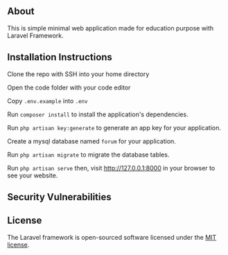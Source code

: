 ## About
This is simple minimal web application made for education purpose with Laravel Framework.


## Installation Instructions

Clone the repo with SSH into your home directory

Open the code folder with your code editor

Copy `.env.example` into `.env`

Run `composer install` to install the application's dependencies.

Run `php artisan key:generate` to generate an app key for your application.

Create a mysql database named `forum` for your application.

Run `php artisan migrate` to migrate the database tables.

Run `php artisan serve` then, visit http://127.0.0.1:8000 in your browser to see your website.

## Security Vulnerabilities


## License

The Laravel framework is open-sourced software licensed under the [MIT license](https://opensource.org/licenses/MIT).
